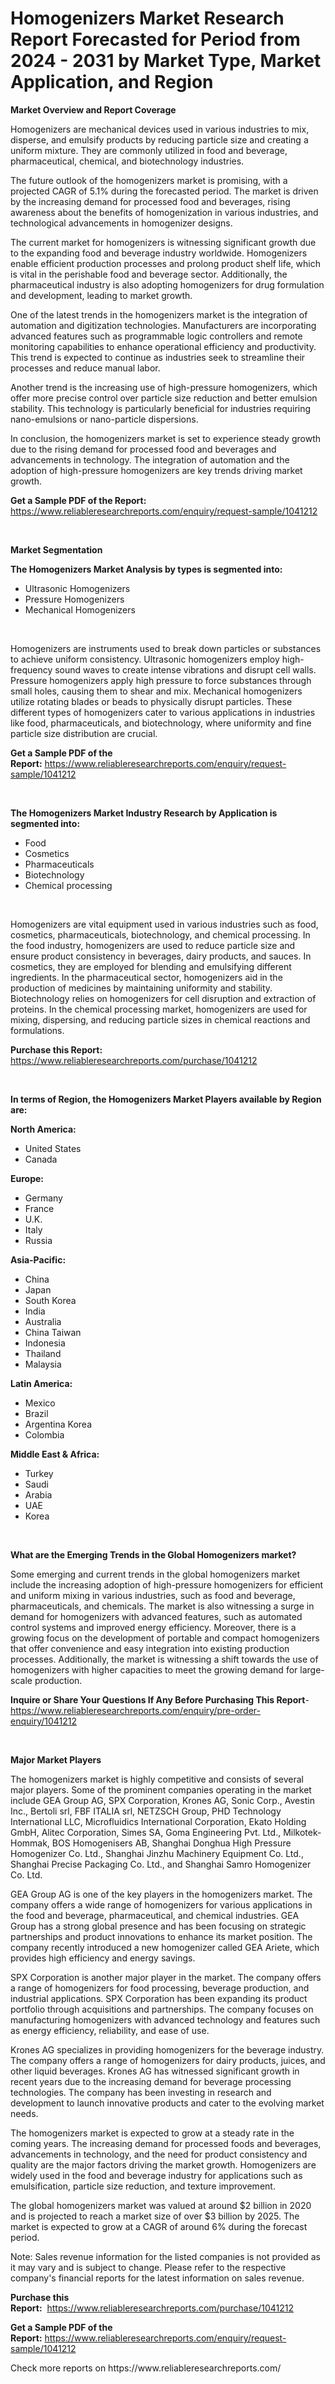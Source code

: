 <p><h1>Homogenizers Market Research Report Forecasted for Period from 2024 -  2031 by Market Type, Market Application, and Region</h1></p><p><strong>Market Overview and Report Coverage</strong></p>
<p><p>Homogenizers are mechanical devices used in various industries to mix, disperse, and emulsify products by reducing particle size and creating a uniform mixture. They are commonly utilized in food and beverage, pharmaceutical, chemical, and biotechnology industries.</p><p>The future outlook of the homogenizers market is promising, with a projected CAGR of 5.1% during the forecasted period. The market is driven by the increasing demand for processed food and beverages, rising awareness about the benefits of homogenization in various industries, and technological advancements in homogenizer designs.</p><p>The current market for homogenizers is witnessing significant growth due to the expanding food and beverage industry worldwide. Homogenizers enable efficient production processes and prolong product shelf life, which is vital in the perishable food and beverage sector. Additionally, the pharmaceutical industry is also adopting homogenizers for drug formulation and development, leading to market growth.</p><p>One of the latest trends in the homogenizers market is the integration of automation and digitization technologies. Manufacturers are incorporating advanced features such as programmable logic controllers and remote monitoring capabilities to enhance operational efficiency and productivity. This trend is expected to continue as industries seek to streamline their processes and reduce manual labor.</p><p>Another trend is the increasing use of high-pressure homogenizers, which offer more precise control over particle size reduction and better emulsion stability. This technology is particularly beneficial for industries requiring nano-emulsions or nano-particle dispersions.</p><p>In conclusion, the homogenizers market is set to experience steady growth due to the rising demand for processed food and beverages and advancements in technology. The integration of automation and the adoption of high-pressure homogenizers are key trends driving market growth.</p></p>
<p><strong>Get a Sample PDF of the Report:</strong> <a href="https://www.reliableresearchreports.com/enquiry/request-sample/1041212">https://www.reliableresearchreports.com/enquiry/request-sample/1041212</a></p>
<p>&nbsp;</p>
<p><strong>Market Segmentation</strong></p>
<p><strong>The Homogenizers Market Analysis by types is segmented into:</strong></p>
<p><ul><li>Ultrasonic Homogenizers</li><li>Pressure Homogenizers</li><li>Mechanical Homogenizers</li></ul></p>
<p>&nbsp;</p>
<p><p>Homogenizers are instruments used to break down particles or substances to achieve uniform consistency. Ultrasonic homogenizers employ high-frequency sound waves to create intense vibrations and disrupt cell walls. Pressure homogenizers apply high pressure to force substances through small holes, causing them to shear and mix. Mechanical homogenizers utilize rotating blades or beads to physically disrupt particles. These different types of homogenizers cater to various applications in industries like food, pharmaceuticals, and biotechnology, where uniformity and fine particle size distribution are crucial.</p></p>
<p><strong>Get a Sample PDF of the Report:</strong>&nbsp;<a href="https://www.reliableresearchreports.com/enquiry/request-sample/1041212">https://www.reliableresearchreports.com/enquiry/request-sample/1041212</a></p>
<p>&nbsp;</p>
<p><strong>The Homogenizers Market Industry Research by Application is segmented into:</strong></p>
<p><ul><li>Food</li><li>Cosmetics</li><li>Pharmaceuticals</li><li>Biotechnology</li><li>Chemical processing</li></ul></p>
<p>&nbsp;</p>
<p><p>Homogenizers are vital equipment used in various industries such as food, cosmetics, pharmaceuticals, biotechnology, and chemical processing. In the food industry, homogenizers are used to reduce particle size and ensure product consistency in beverages, dairy products, and sauces. In cosmetics, they are employed for blending and emulsifying different ingredients. In the pharmaceutical sector, homogenizers aid in the production of medicines by maintaining uniformity and stability. Biotechnology relies on homogenizers for cell disruption and extraction of proteins. In the chemical processing market, homogenizers are used for mixing, dispersing, and reducing particle sizes in chemical reactions and formulations.</p></p>
<p><strong>Purchase this Report:</strong>&nbsp; <a href="https://www.reliableresearchreports.com/purchase/1041212">https://www.reliableresearchreports.com/purchase/1041212</a></p>
<p>&nbsp;</p>
<p><strong>In terms of Region, the Homogenizers Market Players available by Region are:</strong></p>
<p>
    <p> <strong> North America: </strong>
        <ul>
            <li>United States</li>
            <li>Canada</li>
        </ul>
        </p> 
    <p> <strong> Europe: </strong>
        <ul>
            <li>Germany</li>
            <li>France</li>
            <li>U.K.</li>
            <li>Italy</li>
            <li>Russia</li>
        </ul>
        </p> 
    <p> <strong> Asia-Pacific: </strong>
        <ul>
            <li>China</li>
            <li>Japan</li>
            <li>South Korea</li>
            <li>India</li>
            <li>Australia</li>
            <li>China Taiwan</li>
            <li>Indonesia</li>
            <li>Thailand</li>
            <li>Malaysia</li>
        </ul>
        </p> 
    <p> <strong> Latin America: </strong>
        <ul>
            <li>Mexico</li>
            <li>Brazil</li>
            <li>Argentina Korea</li>
            <li>Colombia</li>
        </ul>
        </p> 
    <p> <strong> Middle East & Africa: </strong>
        <ul>
            <li>Turkey</li>
            <li>Saudi</li>
            <li>Arabia</li>
            <li>UAE</li>
            <li>Korea</li>
        </ul>
    </p>
    </p>
<p>&nbsp;</p>
<p><strong>What are the Emerging Trends in the Global Homogenizers market?</strong></p>
<p><p>Some emerging and current trends in the global homogenizers market include the increasing adoption of high-pressure homogenizers for efficient and uniform mixing in various industries, such as food and beverage, pharmaceuticals, and chemicals. The market is also witnessing a surge in demand for homogenizers with advanced features, such as automated control systems and improved energy efficiency. Moreover, there is a growing focus on the development of portable and compact homogenizers that offer convenience and easy integration into existing production processes. Additionally, the market is witnessing a shift towards the use of homogenizers with higher capacities to meet the growing demand for large-scale production.</p></p>
<p><strong>Inquire or Share Your Questions If Any Before Purchasing This Report</strong>- <a href="https://www.reliableresearchreports.com/enquiry/pre-order-enquiry/1041212">https://www.reliableresearchreports.com/enquiry/pre-order-enquiry/1041212</a></p>
<p>&nbsp;</p>
<p><strong>Major Market Players</strong></p>
<p><p>The homogenizers market is highly competitive and consists of several major players. Some of the prominent companies operating in the market include GEA Group AG, SPX Corporation, Krones AG, Sonic Corp., Avestin Inc., Bertoli srl, FBF ITALIA srl, NETZSCH Group, PHD Technology International LLC, Microfluidics International Corporation, Ekato Holding GmbH, Alitec Corporation, Simes SA, Goma Engineering Pvt. Ltd., Milkotek-Hommak, BOS Homogenisers AB, Shanghai Donghua High Pressure Homogenizer Co. Ltd., Shanghai Jinzhu Machinery Equipment Co. Ltd., Shanghai Precise Packaging Co. Ltd., and Shanghai Samro Homogenizer Co. Ltd.</p><p>GEA Group AG is one of the key players in the homogenizers market. The company offers a wide range of homogenizers for various applications in the food and beverage, pharmaceutical, and chemical industries. GEA Group has a strong global presence and has been focusing on strategic partnerships and product innovations to enhance its market position. The company recently introduced a new homogenizer called GEA Ariete, which provides high efficiency and energy savings.</p><p>SPX Corporation is another major player in the market. The company offers a range of homogenizers for food processing, beverage production, and industrial applications. SPX Corporation has been expanding its product portfolio through acquisitions and partnerships. The company focuses on manufacturing homogenizers with advanced technology and features such as energy efficiency, reliability, and ease of use.</p><p>Krones AG specializes in providing homogenizers for the beverage industry. The company offers a range of homogenizers for dairy products, juices, and other liquid beverages. Krones AG has witnessed significant growth in recent years due to the increasing demand for beverage processing technologies. The company has been investing in research and development to launch innovative products and cater to the evolving market needs.</p><p>The homogenizers market is expected to grow at a steady rate in the coming years. The increasing demand for processed foods and beverages, advancements in technology, and the need for product consistency and quality are the major factors driving the market growth. Homogenizers are widely used in the food and beverage industry for applications such as emulsification, particle size reduction, and texture improvement.</p><p>The global homogenizers market was valued at around $2 billion in 2020 and is projected to reach a market size of over $3 billion by 2025. The market is expected to grow at a CAGR of around 6% during the forecast period.</p><p>Note: Sales revenue information for the listed companies is not provided as it may vary and is subject to change. Please refer to the respective company's financial reports for the latest information on sales revenue.</p></p>
<p><strong>Purchase this Report:</strong>&nbsp;&nbsp;<a href="https://www.reliableresearchreports.com/purchase/1041212">https://www.reliableresearchreports.com/purchase/1041212</a></p>
<p></p>
<p><strong>Get a Sample PDF of the Report:</strong>&nbsp;<a href="https://www.reliableresearchreports.com/enquiry/request-sample/1041212">https://www.reliableresearchreports.com/enquiry/request-sample/1041212</a></p>
<p>Check more reports on https://www.reliableresearchreports.com/</p>